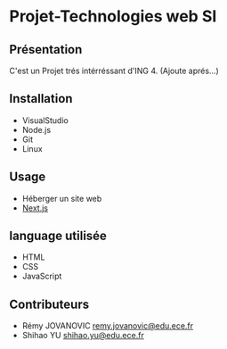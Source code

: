 # Projet-Technologies web SI

## Présentation
C'est un Projet trés intérréssant d'ING 4. (Ajoute aprés...)

## Installation
- VisualStudio
- Node.js
- Git
- Linux

## Usage

- Héberger un site web
- [Next.js](https://nextjs.org/)

## language utilisée
- HTML
- CSS
- JavaScript

## Contributeurs

- Rémy JOVANOVIC <remy.jovanovic@edu.ece.fr>
- Shihao YU   <shihao.yu@edu.ece.fr>
